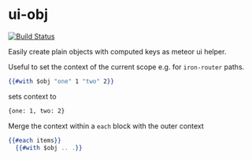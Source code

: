 # ui-obj

[![Build Status](https://travis-ci.org/tamino-martinius/meteor-ui-obj.png?branch=master)](https://travis-ci.org/tamino-martinius/meteor-ui-obj)

Easily create plain objects with computed keys as meteor ui helper.

Useful to set the context of the current scope e.g. for `iron-router` paths.

```hbs
{{#with $obj "one" 1 "two" 2}}
```

sets context to

```hbs
{one: 1, two: 2}
```

Merge the context within a `each` block with the outer context

```hbs
{{#each items}}
  {{#with $obj .. .}}
```

